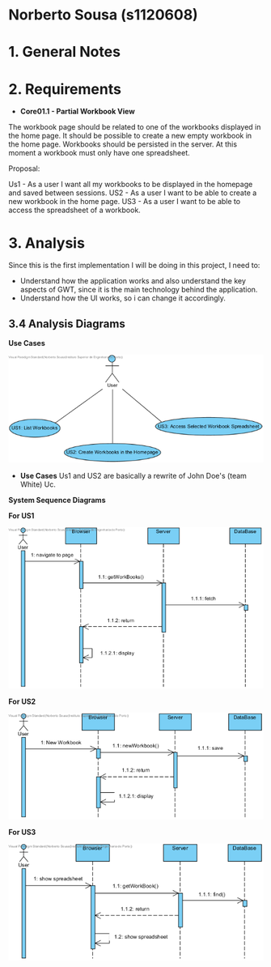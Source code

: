 **Norberto Sousa** (s1120608)
===============================

# 1. General Notes
# 2. Requirements

- **Core01.1 - Partial Workbook View**

The workbook page should be related to one of the workbooks displayed in the home page. It should be possible to create a new empty workbook in the home page. Workbooks should be persisted in the server. At this moment a workbook must only have one spreadsheet.

Proposal:

Us1 - As a user I want all my workbooks to be displayed in the homepage and saved between sessions.
US2 - As a user I want to be able to create a new workbook in the home page.
US3 - As a user I want to be able to access the spreadsheet of a workbook.

# 3. Analysis

Since this is the first implementation I will be doing in this project, I need to:

- Understand how the application works and also understand the key aspects of GWT, since it is the main technology behind the application.
- Understand how the UI works, so i can change it accordingly.

## 3.4 Analysis Diagrams

**Use Cases**

![Domain Model](UC.png)

- **Use Cases** Us1 and US2 are basically a rewrite of John Doe's (team White) Uc.

**System Sequence Diagrams**

**For US1**

![Analysis1 SD](analysis1.png)

**For US2**

![Analysis2 SD](analysis2.png)

**For US3**

![Analysis3 SD](analysis3.png)
